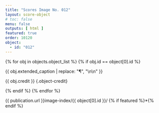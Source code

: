 ```yaml
---
title: "Scores Image No. 012"
layout: score-object
# toc: false
menu: false
outputs: [ html ]
featured: true
order: 10120
object:
  - id: "012"
---
```


{% for obj in objects.object_list %}
{% if obj.id == object[0].id %}

{{ obj.extended_caption | replace: "¶", "\n\n" }}

{{ obj.credit }} {.object-credit}

{% endif %}
{% endfor %}

<div class="object-credit object-url is-print-only">

{{ publication.url }}image-index/{{ object[0].id }}/ {% if featured %}*{% endif %}

</div>
